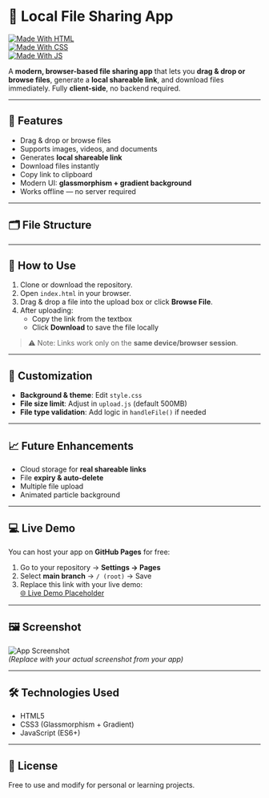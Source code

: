 # 📂 Local File Sharing App

[![Made With HTML](https://img.shields.io/badge/HTML-E34F26?style=for-the-badge&logo=html5&logoColor=white)](https://developer.mozilla.org/en-US/docs/Web/HTML)  
[![Made With CSS](https://img.shields.io/badge/CSS-1572B6?style=for-the-badge&logo=css3&logoColor=white)](https://developer.mozilla.org/en-US/docs/Web/CSS)  
[![Made With JS](https://img.shields.io/badge/JavaScript-F7DF1E?style=for-the-badge&logo=javascript&logoColor=black)](https://developer.mozilla.org/en-US/docs/Web/JavaScript)  

A **modern, browser-based file sharing app** that lets you **drag & drop or browse files**, generate a **local shareable link**, and download files immediately. Fully **client-side**, no backend required.

---

## 🌟 Features
- Drag & drop or browse files  
- Supports images, videos, and documents  
- Generates **local shareable link**  
- Download files instantly  
- Copy link to clipboard  
- Modern UI: **glassmorphism + gradient background**  
- Works offline — no server required  

---

## 🗂 File Structure

---

## 🚀 How to Use
1. Clone or download the repository.  
2. Open `index.html` in your browser.  
3. Drag & drop a file into the upload box or click **Browse File**.  
4. After uploading:
   - Copy the link from the textbox  
   - Click **Download** to save the file locally  

> ⚠️ Note: Links work only on the **same device/browser session**.

---

## 🎨 Customization
- **Background & theme**: Edit `style.css`  
- **File size limit**: Adjust in `upload.js` (default 500MB)  
- **File type validation**: Add logic in `handleFile()` if needed  

---

## 📈 Future Enhancements
- Cloud storage for **real shareable links**  
- File **expiry & auto-delete**  
- Multiple file upload  
- Animated particle background  

---

## 💻 Live Demo
You can host your app on **GitHub Pages** for free:  

1. Go to your repository → **Settings → Pages**  
2. Select **main branch** → `/ (root)` → Save  
3. Replace this link with your live demo:  
[🌐 Live Demo Placeholder](https://mrhimanshu0207.github.io/File-Sharing-with-Link/)  

---

## 🖼 Screenshot
![App Screenshot](https://via.placeholder.com/600x400.png?text=Local+File+Sharing+App)  
*(Replace with your actual screenshot from your app)*  

---

## 🛠 Technologies Used
- HTML5  
- CSS3 (Glassmorphism + Gradient)  
- JavaScript (ES6+)  

---

## 📜 License
Free to use and modify for personal or learning projects.
